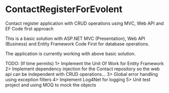 # ContactRegisterForEvolent
Contact register application with CRUD operations using MVC, Web API and EF Code first approach

This is a basic solution with ASP.NET MVC (Presentation), Web API (Business) and Entity Framework Code First for database operations.

The application is currently working with above basic solution.

TODO: (If time permits)
1> Implement the Unit Of Work for Entity Framework
2> Implement dependency injection for the Contact repository so the web api can be independent with CRUD operations...
3> Global error handling using exception filters
4> Implement Log4Net for logging
5> Unit test project and using MOQ to mock the objects 

